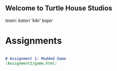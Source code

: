 ## Welcome to Turtle House Studios

_team: kateri 'kiki' bajer_

# Assignments

```markdown

# Assignment 1: Modded Game
[Assignment1/game.html]

```

